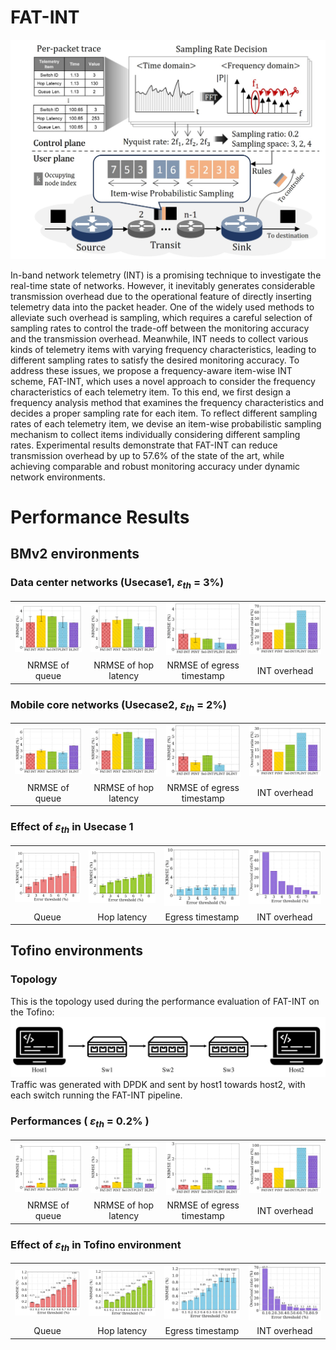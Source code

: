 # FAT-INT

<p align="center">
<img src="graphs/FAT_INT_thumbnail.jpg" alt="FAT-INT Overview" width="600">
  
In-band network telemetry (INT) is a promising technique to investigate the real-time state of networks. However, it inevitably generates considerable transmission overhead due to the operational feature of directly inserting telemetry data into the packet header. One of the widely used methods to alleviate such overhead is sampling, which requires a careful selection of sampling rates to control the trade-off between the monitoring accuracy and the transmission overhead. Meanwhile, INT needs to collect various kinds of telemetry items with varying frequency characteristics, leading to different sampling rates to satisfy the desired monitoring accuracy. To address these issues, we propose a frequency-aware item-wise INT scheme, FAT-INT, which uses a novel approach to consider the frequency characteristics of each telemetry item. To this end, we first design a frequency analysis method that examines the frequency characteristics and decides a proper sampling rate for each item. To reflect different sampling rates of each telemetry item, we devise an item-wise probabilistic sampling mechanism to collect items individually considering different sampling rates. Experimental results demonstrate that FAT-INT can reduce transmission overhead by up to 57.6% of the state of the art, while achieving comparable and robust monitoring accuracy under dynamic network environments.

# Performance Results

## BMv2 environments
### Data center networks (Usecase1, $\varepsilon_{th}$ = 3%)
<table>
  <tr>
    <td align="center"><img src="graphs/NRMSE_queue_uc1.png" width="210"/></td>
    <td align="center"><img src="graphs/NRMSE_hop_uc1.png" width="210"/></td>
    <td align="center"><img src="graphs/NRMSE_egress_uc1.png" width="210"/></td>
    <td align="center"><img src="graphs/Overhead_uc1.png" width="210"/></td>
  </tr>
  <tr>
    <td align="center">NRMSE of queue</td>
    <td align="center">NRMSE of hop latency</td>
    <td align="center">NRMSE of egress timestamp</td>
    <td align="center">INT overhead</td>
  </tr>
</table>

### Mobile core networks (Usecase2, $\varepsilon_{th}$ = 2%)
<table>
  <tr>
    <td align="center"><img src="graphs/NRMSE_queue_uc2.png" width="210"/></td>
    <td align="center"><img src="graphs/NRMSE_hop_uc2.png" width="210"/></td>
    <td align="center"><img src="graphs/NRMSE_egress_uc2.png" width="210"/></td>
    <td align="center"><img src="graphs/Overhead_uc2.png" width="210"/></td>
  </tr>
  <tr>
    <td align="center">NRMSE of queue</td>
    <td align="center">NRMSE of hop latency</td>
    <td align="center">NRMSE of egress timestamp</td>
    <td align="center">INT overhead</td>
  </tr>
</table>

### Effect of $\varepsilon_{th}$ in Usecase 1
<table>
  <tr>
    <td align="center"><img src="graphs/Error_threshold_controllability_queue.png" width="210"/></td>
    <td align="center"><img src="graphs/Error_threshold_controllability_hop.png" width="210"/></td>
    <td align="center"><img src="graphs/Error_threshold_controllability_egress.png" width="210"/></td>
    <td align="center"><img src="graphs/Error_threshold_controllability_overhead.png" width="210"/></td>
  </tr>
  <tr>
    <td align="center">Queue</td>
    <td align="center">Hop latency</td>
    <td align="center">Egress timestamp</td>
    <td align="center">INT overhead</td>
  </tr>
</table>

## Tofino environments
### Topology
This is the topology used during the performance evaluation of FAT-INT on the Tofino:
<img src="graphs/Tofino_topology.png" widt="800"/>
Traffic was generated with DPDK and sent by host1 towards host2, with each switch running the FAT-INT pipeline.

### Performances ( $\varepsilon_{th}$ = 0.2% )
<table>
  <tr>
    <td align="center"><img src="graphs/NRMSE_queue_Tofino.png" width="210"/></td>
    <td align="center"><img src="graphs/NRMSE_hop_Tofino.png" width="210"/></td>
    <td align="center"><img src="graphs/NRMSE_egress_Tofino.png" width="210"/></td>
    <td align="center"><img src="graphs/Overhead_Tofino.png" width="210"/></td>
  </tr>
  <tr>
    <td align="center">NRMSE of queue</td>
    <td align="center">NRMSE of hop latency</td>
    <td align="center">NRMSE of egress timestamp</td>
    <td align="center">INT overhead</td>
  </tr>
</table>

### Effect of $\varepsilon_{th}$ in Tofino environment
<table>
  <tr>
    <td align="center"><img src="graphs/Error_threshold_controllability_queue_Tofino.png" width="210"/></td>
    <td align="center"><img src="graphs/Error_threshold_controllability_hop_Tofino.png" width="210"/></td>
    <td align="center"><img src="graphs/Error_threshold_controllability_egress_Tofino.png" width="210"/></td>
    <td align="center"><img src="graphs/Error_threshold_controllability_overhead_Tofino.png" width="210"/></td>
  </tr>
  <tr>
    <td align="center">Queue</td>
    <td align="center">Hop latency</td>
    <td align="center">Egress timestamp</td>
    <td align="center">INT overhead</td>
  </tr>
</table>



